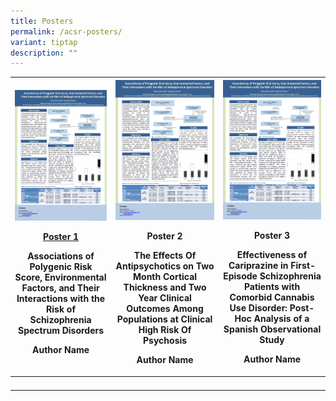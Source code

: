 ```yaml
---
title: Posters
permalink: /acsr-posters/
variant: tiptap
description: ""
---
```

<table style="minWidth: 75px">
<colgroup>
<col>
<col>
<col>
</colgroup>
<tbody>
<tr>
<th rowspan="1" colspan="1">
<div class="isomer-image-wrapper">
<img style="width: 100%" height="auto" width="100%" alt="" src="/images/P1.png">
</div>
<p><a href="/files/P1.pdf" rel="noopener noreferrer nofollow" target="_blank">Poster 1</a>
</p>
<p>Associations of Polygenic Risk Score, Environmental Factors, and Their
Interactions with the Risk of Schizophrenia Spectrum Disorders</p>
<p></p>
<p>Author Name</p>
</th>
<th rowspan="1" colspan="1">
<div class="isomer-image-wrapper">
<img style="width: 100%" height="auto" width="100%" alt="" src="/images/P1.png">
</div>
<p>Poster 2</p>
<p>The Effects Of Antipsychotics on Two Month Cortical Thickness and Two
Year Clinical Outcomes Among Populations at Clinical High Risk Of Psychosis</p>
<p></p>
<p>Author Name</p>
</th>
<th rowspan="1" colspan="1">
<div class="isomer-image-wrapper">
<img style="width: 100%" height="auto" width="100%" alt="" src="/images/P1.png">
</div>
<p>Poster 3</p>
<p>Effectiveness of Cariprazine in First-Episode Schizophrenia Patients with
Comorbid Cannabis Use Disorder: Post-Hoc Analysis of a Spanish Observational
Study</p>
<p></p>
<p>Author Name</p>
</th>
</tr>
<tr>
<th rowspan="1" colspan="1">
<p></p>
</th>
<th rowspan="1" colspan="1">
<p></p>
</th>
<th rowspan="1" colspan="1">
<p></p>
</th>
</tr>
</tbody>
</table>
<p></p>
<p></p>
<p></p>